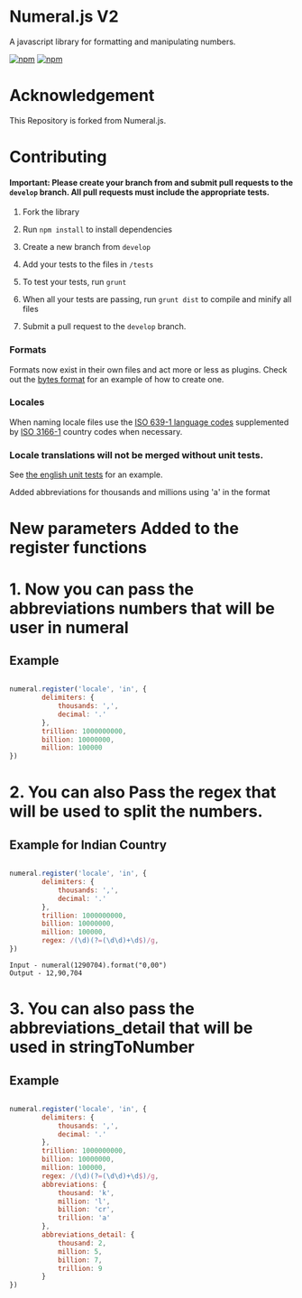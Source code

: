 # Numeral.js V2

A javascript library for formatting and manipulating numbers.

[![npm](https://img.shields.io/npm/v/numeral-v2.svg?label=numeral-v2)](https://www.npmjs.com/package/numeral-v2)
[![npm](https://img.shields.io/npm/dt/numeral-v2.svg)](https://www.npmjs.com/package/numeral-v2)

# Acknowledgement

This Repository is forked from Numeral.js.

# Contributing

#### Important: Please create your branch from and submit pull requests to the `develop` branch.  All pull requests must include the appropriate tests.

1. Fork the library

2. Run `npm install` to install dependencies

3. Create a new branch from `develop`

4. Add your tests to the files in `/tests`

5. To test your tests, run `grunt`

6. When all your tests are passing, run `grunt dist` to compile and minify all files

7. Submit a pull request to the `develop` branch.


### Formats

Formats now exist in their own files and act more or less as plugins. Check out the [bytes format](https://github.com/pratik227/Numeral-js-v2/blob/master/src/formats/bytes.js) for an example of how to create one.


### Locales

When naming locale files use the [ISO 639-1 language codes](http://en.wikipedia.org/wiki/List_of_ISO_639-1_codes) supplemented by [ISO 3166-1](http://en.wikipedia.org/wiki/ISO_3166-1_alpha-2) country codes when necessary.

### Locale translations will not be merged without unit tests.

See [the english unit tests](https://github.com/pratik227/Numeral-js/blob/master/tests/locales/en-gb.js) for an example.


Added abbreviations for thousands and millions using 'a' in the format


# New parameters Added to the register functions

# 1. Now you can pass the abbreviations numbers that will be user in numeral

## Example

```js

numeral.register('locale', 'in', {
        delimiters: {
            thousands: ',',
            decimal: '.'
        },
        trillion: 1000000000,
        billion: 10000000,
        million: 100000
})
```

# 2. You can also Pass the regex that will be used to split the numbers.

## Example for Indian Country

```js

numeral.register('locale', 'in', {
        delimiters: {
            thousands: ',',
            decimal: '.'
        },
        trillion: 1000000000,
        billion: 10000000,
        million: 100000,
        regex: /(\d)(?=(\d\d)+\d$)/g,
})

```

    Input - numeral(1290704).format("0,00") 
    Output - 12,90,704

# 3. You can also pass the abbreviations_detail that will be used in stringToNumber

## Example 

```js

numeral.register('locale', 'in', {
        delimiters: {
            thousands: ',',
            decimal: '.'
        },
        trillion: 1000000000,
        billion: 10000000,
        million: 100000,
        regex: /(\d)(?=(\d\d)+\d$)/g,
        abbreviations: {
            thousand: 'k',
            million: 'l',
            billion: 'cr',
            trillion: 'a'
        },
        abbreviations_detail: {
            thousand: 2,
            million: 5,
            billion: 7,
            trillion: 9
        }
})

```

